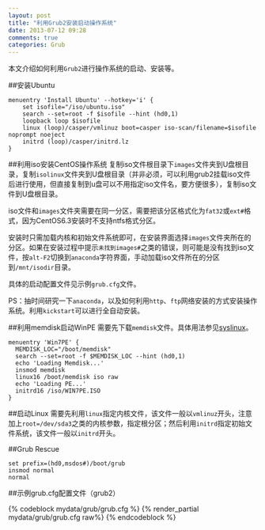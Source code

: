 ```yaml
---
layout: post
title: "利用Grub2安装启动操作系统"
date: 2013-07-12 09:28
comments: true
categories: Grub
---
```

本文介绍如何利用`Grub2`进行操作系统的启动、安装等。

<!--more-->

##安装Ubuntu

```
menuentry 'Install Ubuntu' --hotkey='i' {
    set isofile="/iso/ubuntu.iso"
    search --set=root -f $isofile --hint (hd0,1)
    loopback loop $isofile
    linux (loop)/casper/vmlinuz boot=casper iso-scan/filename=$isofile noprompt noeject
    initrd (loop)/casper/initrd.lz
}
```

##利用iso安装CentOS操作系统
复制iso文件根目录下`images`文件夹到U盘根目录，复制`isolinux`文件夹到U盘根目录（并非必须，可以利用grub2挂载iso文件后进行使用，但直接复制到u盘可以不用指定iso文件名，要方便很多），复制iso文件到U盘根目录。

iso文件和`images`文件夹需要在同一分区，需要把该分区格式化为`fat32`或`ext#`格式，因为CentOS6.3安装时不支持ntfs格式分区。

安装时只需加载内核和初始文件系统即可，在安装界面选择`images`文件夹所在的分区。如果在安装过程中提示`未找到images#`之类的错误，则可能是没有找到iso文件，按`alt-F2`切换到`anaconda`字符界面，手动加载iso文件所在的分区到`/mnt/isodir`目录。

具体的启动配置文件见示例`grub.cfg`文件。

PS：抽时间研究一下`anaconda`，以及如何利用`http`、`ftp`网络安装的方式安装操作系统。利用`kickstart`可以进行全自动安装。

##利用memdisk启动WinPE
需要先下载`memdisk`文件。具体用法参见[syslinux](http://www.syslinux.org/wiki/index.php/MEMDISK)。

```
menuentry 'Win7PE' {
  MEMDISK_LOC="/boot/memdisk"
  search --set=root -f $MEMDISK_LOC --hint (hd0,1)
  echo 'Loading Memdisk...'
  insmod memdisk
  linux16 /boot/memdisk iso raw
  echo 'Loading PE...'
  initrd16 /iso/WIN7PE.ISO
}
```

##启动Linux
需要先利用`linux`指定内核文件，该文件一般以`vmlinuz`开头，注意加上`root=/dev/sda3`之类的内核参数，指定根分区；然后利用`initrd`指定初始文件系统，该文件一般以`initrd`开头。

##Grub Rescue

```lang
set prefix=(hd0,msdos#)/boot/grub
insmod normal
normal
```

##示例grub.cfg配置文件（grub2）

{% codeblock mydata/grub/grub.cfg %}
	{% render_partial mydata/grub/grub.cfg raw%}
{% endcodeblock %}


